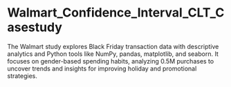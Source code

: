 # Walmart_Confidence_Interval_CLT_Casestudy
The Walmart study explores Black Friday transaction data with descriptive analytics and Python tools like NumPy, pandas, matplotlib, and seaborn. It focuses on gender-based spending habits, analyzing 0.5M purchases to uncover trends and insights for improving holiday and promotional strategies.
